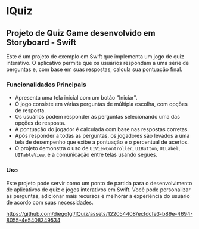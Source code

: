# IQuiz

## Projeto de Quiz Game desenvolvido em Storyboard - Swift

Este é um projeto de exemplo em Swift que implementa um jogo de quiz interativo. O aplicativo permite que os usuários respondam a uma série de perguntas e, com base em suas respostas, calcula sua pontuação final.

### Funcionalidades Principais

- Apresenta uma tela inicial com um botão "Iniciar".
- O jogo consiste em várias perguntas de múltipla escolha, com opções de resposta.
- Os usuários podem responder às perguntas selecionando uma das opções de resposta.
- A pontuação do jogador é calculada com base nas respostas corretas.
- Após responder a todas as perguntas, os jogadores são levados a uma tela de desempenho que exibe a pontuação e o percentual de acertos.
- O projeto demonstra o uso de `UIViewController`, `UIButton`, `UILabel`, `UITableView`, e a comunicação entre telas usando segues.

### Uso

Este projeto pode servir como um ponto de partida para o desenvolvimento de aplicativos de quiz e jogos interativos em Swift. Você pode personalizar as perguntas, adicionar mais recursos e melhorar a experiência do usuário de acordo com suas necessidades.

https://github.com/diegofgl/IQuiz/assets/122054408/ecfdcfe3-b89e-4694-8055-4e5408349534


